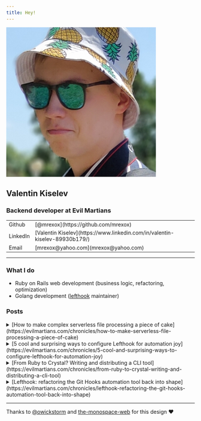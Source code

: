 ```yaml
---
title: Hey!
---
```


<img src="profile.png" class="profile" />

## Valentin Kiselev

### Backend developer at Evil Martians

<table>
    <tr>
        <td>Github</td>
        <td>[@mrexox](https://github.com/mrexox)</td>
    </tr>
    <tr>
        <td>LinkedIn</td>
        <td>[Valentin Kiselev](https://www.linkedin.com/in/valentin-kiselev-89930b179/)</td>
    </tr>
    <tr>
        <td>Email</td>
        <td>[mrexox@yahoo.com](mrexox@yahoo.com)</td>
    </td>
</table>

<hr />

### What I do

- Ruby on Rails web development (business logic, refactoring, optimization)
- Golang development ([lefthook](https://github.com/evilmartians/lefthook) maintainer)

### Posts

<details>

<summary>
[How to make complex serverless file processing a piece of cake](https://evilmartians.com/chronicles/how-to-make-serverless-file-processing-a-piece-of-cake)
</summary>

<p>
Sharing the approach for using GCP to process files asynchronously as they get uploaded to your Rails app. An example serverless app + the showcase of Playbook.
</p>

</details>

<details>

<summary>
[5 cool and surprising ways to configure Lefthook for automation joy](https://evilmartians.com/chronicles/5-cool-and-surprising-ways-to-configure-lefthook-for-automation-joy)
</summary>

<p>
Things I learned while using lefthook on a daily basis in many different projects + a few tips which make the local development a bit faster.
</p>

</details>


<details>

<summary>
[From Ruby to Crystal? Writing and distributing a CLI tool](https://evilmartians.com/chronicles/from-ruby-to-crystal-writing-and-distributing-a-cli-tool)
</summary>

<p>
Some notes about writing a CLI tool in Crystal lang and distributing it via Homebrew.
</p>

</details>

<details>

<summary>
[Lefthook: refactoring the Git Hooks automation tool back into shape](https://evilmartians.com/chronicles/lefthook-refactoring-the-git-hooks-automation-tool-back-into-shape)
</summary>

<p>
A story behind refactoring of lefthook. Making the messy Go codebase more or less maintainable.
</p>

</details>

<hr />

Thanks to [@owickstorm](https://github.com/owickstrom) and [the-monospace-web](https://github.com/owickstrom/the-monospace-web) for this design ❤️
